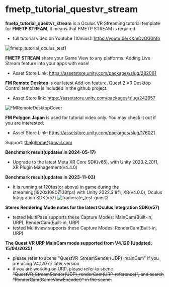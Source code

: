 # fmetp_tutorial_questvr_stream

<STRONG>fmetp_tutorial_questvr_stream</STRONG> is a Oculus VR Streaming tutorial template for <STRONG>FMETP STREAM</STRONG>, it means that FMETP STREAM is required.

- full tutorial video on Youtube (10mins): https://youtu.be/KXmDvOG0hfo

![fmetp_tutorial_oculus_test1](https://user-images.githubusercontent.com/59368610/116001877-6eefa080-a629-11eb-8f5a-28bd9a8ec1d3.gif)

<STRONG>FMETP STREAM</STRONG> share your Game View to any platforms.
Adding Live Stream feature into your apps with ease!

- Asset Store Link: https://assetstore.unity.com/packages/slug/282061


<STRONG>FM Remote Desktop</STRONG> is our latest Add-on feature, Quest 2 VR Desktop Control template is included in the github project.

- Asset Store link: https://assetstore.unity.com/packages/slug/242857

![FMRemoteDesktopCover](https://user-images.githubusercontent.com/59368610/211217499-3ff785bb-0229-45f6-9d96-a46593e61043.png)


<STRONG>FM Polygon Japan</STRONG> is used for tutorial video only. You may check it out if you are interested.

- Asset Store Link: https://assetstore.unity.com/packages/slug/176021

Support: thelghome@gmail.com

<STRONG>Benchmark result(updates in 2024-05-17)</STRONG>
- Upgrade to the latest Meta XR Core SDK(v65), with Unity 2023.2.20f1, XR Plugin Management(v4.4.0)

<STRONG>Benchmark result(updates in 2023-11-03)</STRONG>
- It is running at 120fps(or above) in game during the streaming(1920x1080@30fps) with Unity 2022.3.8f1, XR(v4.0.0), Oculus Integration SDK(v57)
![framerate_test-quest2](https://github-production-user-asset-6210df.s3.amazonaws.com/59368610/280105297-dbe21293-6e58-47f3-8317-2c8eb6742464.jpg)

<STRONG>Stereo Rendering Mode notes for the latest Oculus Integration SDK(v57)</STRONG>

- tested MultiPass supports these Capture Modes: MainCam(Built-in, URP), RenderCam(Built-in, URP)
- tested Multiview supports these Capture Modes: RenderCam(Built-in, URP)

<STRONG>The Quest VR URP MainCam mode supported from V4.120 (Updated: 15/04/2025)</STRONG>
- please refer to scene "QuestVR_StreamSender(UDP)_mainCam" if you are using V4.120 or later version
- <strike>if you are working on URP, please refer to scene "QuestVR_StreamSender(UDP)_renderCam(URP-reference)", and search "RenderCam(GameViewEncoder)" in the scene.
</strike>
